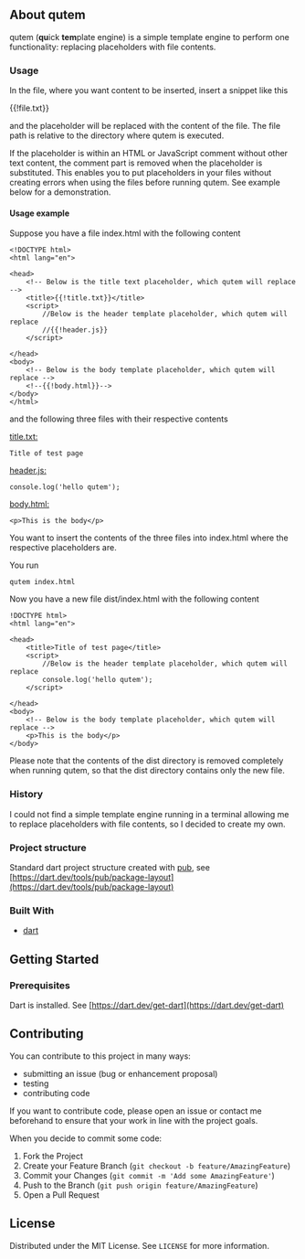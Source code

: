 <!-- ABOUT THE PROJECT -->
## About qutem

qutem (**qu**ick **tem**plate engine) is a simple template engine to perform one functionality: replacing placeholders with file contents.

### Usage

In the file, where you want content to be inserted, insert a snippet like this

{{!file.txt}}

and the placeholder will be replaced with the content of the file. The file path is relative to the directory where qutem is executed. 

If the placeholder is within an HTML or JavaScript comment without other text content, the comment part is removed when the placeholder is substituted. This enables you to put placeholders in your files without creating errors when using the files before running qutem. See example below for a demonstration.

#### Usage example

Suppose you have a file index.html with the following content

    <!DOCTYPE html>
    <html lang="en">
    
    <head>
        <!-- Below is the title text placeholder, which qutem will replace -->
    	<title>{{!title.txt}}</title>
    	<script>
    		//Below is the header template placeholder, which qutem will replace
    		//{{!header.js}}
    	</script>
        
    </head>
    <body>
    	<!-- Below is the body template placeholder, which qutem will replace -->
        <!--{{!body.html}}-->
    </body>
    </html>

and the following three files with their respective contents

<u>title.txt:</u>

    Title of test page

<u>header.js:</u>

    console.log('hello qutem');

<u>body.html:</u>

    <p>This is the body</p>

You want to insert the contents of the three files into index.html where the respective placeholders are.

You run

    qutem index.html

Now you have a new file dist/index.html with the following content

    !DOCTYPE html>
    <html lang="en">
    
    <head>
    	<title>Title of test page</title>
    	<script>
    		//Below is the header template placeholder, which qutem will replace
    		console.log('hello qutem');
    	</script>
        
    </head>
    <body>
    	<!-- Below is the body template placeholder, which qutem will replace -->
        <p>This is the body</p>
    </body>

Please note that the contents of the dist directory is removed completely when running qutem, so that the dist directory contains only the new file.

### History

I could not find a simple template engine running in a terminal allowing me to replace placeholders with file contents, so I decided to create my own.

### Project structure

Standard dart project structure created with [pub](https://dart.dev/tools/pub/cmd), see [https://dart.dev/tools/pub/package-layout](https://dart.dev/tools/pub/package-layout)

### Built With

* [dart](https://dart.dev)

<!-- GETTING STARTED -->
## Getting Started

### Prerequisites

Dart is installed. See [https://dart.dev/get-dart](https://dart.dev/get-dart)

<!-- CONTRIBUTING -->
## Contributing

You can contribute to this project in many ways:

  * submitting an issue (bug or enhancement proposal) 
  * testing
  * contributing code

If you want to contribute code, please open an issue or contact me beforehand to ensure that your work in line with the project goals.

When you decide to commit some code:

1. Fork the Project
2. Create your Feature Branch (`git checkout -b feature/AmazingFeature`)
3. Commit your Changes (`git commit -m 'Add some AmazingFeature'`)
4. Push to the Branch (`git push origin feature/AmazingFeature`)
5. Open a Pull Request


<!-- LICENSE -->
## License

Distributed under the MIT License. See `LICENSE` for more information.